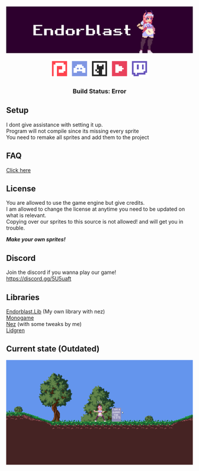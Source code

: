 ![](media/Banner.png)

<div align="center">
    <a href="https://www.patreon.com/zyrolul"><img src="media/social/Patreon.png" width="50" /></a>
    <a href="https://discord.gg/5U5uaft"><img src="media/social/Discord.png" width="50" /></a>
    <a href="https://github.com/zyrolul"><img src="media/social/Github.png" width="50" /></a>
    <a href="https://www.youtube.com/channel/UC3RKUJ8nLjrUvR0fZOwQXBw"><img src="media/social/Youtube.png" width="50"/></a>
    <a href="https://www.twitch.tv/zyrobit"><img src="media/social/Twitch.png" width="50" /></a>
</div>

<h3 align="center"><b>Build Status</b>: Error<br><h3>

## Setup
I dont give assistance with setting it up.\
Program will not compile since its missing every sprite\
You need to remake all sprites and add them to the project

## FAQ
[Click here](/FAQ.md)

## License
You are allowed to use the game engine but give credits.\
I am allowed to change the license at anytime you need to be updated on what is relevant.\
Copying over our sprites to this source is not allowed! and will get you in trouble.

***Make your own sprites!***

## Discord
Join the discord if you wanna play our game!\
https://discord.gg/5U5uaft

## Libraries
[Endorblast.Lib](https://github.com/ZyroLUL/Endorblast) (My own library with nez)\
[Monogame](https://www.monogame.net/)\
[Nez](https://github.com/prime31/Nez) (with some tweaks by me)\
[Lidgren](https://github.com/lidgren/lidgren-network-gen3/)

## Current state (Outdated)
![](media/Gameplay1.gif)

